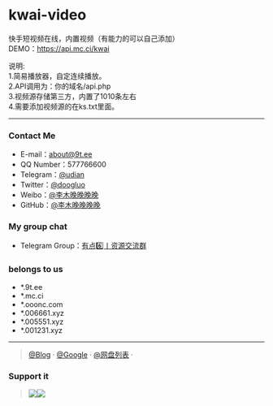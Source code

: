 # kwai-video
快手短视频在线，内置视频（有能力的可以自己添加）</br>
DEMO：https://api.mc.ci/kwai


说明:</br>
1.简易播放器，自定连续播放。</br>
2.API调用为：你的域名/api.php</br>
3.视频源存储第三方，内置了1010条左右</br>
4.需要添加视频源的在ks.txt里面。</br>

--------------------------------------------------------------------
### Contact Me
- E-mail：about@9t.ee
- QQ Number：577766600
- Telegram：[@udian](https://t.me/uidian)
- Twitter：[@doogluo](https://twitter.com/doogluo)
- Weibo：[@李木晚晚晚晚](https://weibo.com/chinazcwl)
- GitHub：[@李木晚晚晚晚](https://github.com/tianunusual)

### My group chat

- Telegram Group：[有点6️⃣丨资源交流群](https://t.me/udian6)


### belongs to us

- *.9t.ee
- *.mc.ci
- *.ooonc.com
- *.006661.xyz
- *.005551.xyz
- *.001231.xyz

---

> [@Blog](https://blog.mc.ci/) · [@Google](https://www.9t.ee) · [@网盘列表](https://drive.upan.ee) · 

### Support it

> <img src="https://dn.mc.ci/image/github/alipay.png"/><img src="https://dn.mc.ci/image/github/wxpay.png"/>
